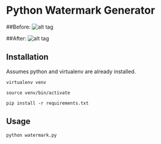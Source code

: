 # Python Watermark Generator

##Before:
![alt tag](https://github.com/shivmalhotra/watermark-generator/samples/blob/master/before.png)

##After:
![alt tag](https://github.com/shivmalhotra/watermark-generator/samples/blob/master/watermark.jpg)


## Installation

Assumes python and virtualenv are already installed.

`virtualenv venv`

`source venv/bin/activate`

`pip install -r requirements.txt`

## Usage
`python watermark.py`
